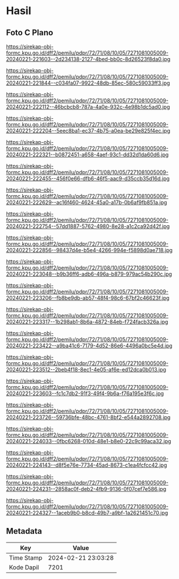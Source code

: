 # Hasil

## Foto C Plano

https://sirekap-obj-formc.kpu.go.id/dff2/pemilu/pdpr/72/71/08/10/05/7271081005009-20240221-221603--2d234138-2127-4bed-bb0c-8d26523f8da0.jpg

https://sirekap-obj-formc.kpu.go.id/dff2/pemilu/pdpr/72/71/08/10/05/7271081005009-20240221-221844--c034fa07-9922-48db-85ec-580c59033ff3.jpg

https://sirekap-obj-formc.kpu.go.id/dff2/pemilu/pdpr/72/71/08/10/05/7271081005009-20240221-222112--46bcbcb8-787a-4a0e-932c-4e98b1dc5ad0.jpg

https://sirekap-obj-formc.kpu.go.id/dff2/pemilu/pdpr/72/71/08/10/05/7271081005009-20240221-222204--5eec8ba1-ec37-4b75-a0ea-be29e825f4ec.jpg

https://sirekap-obj-formc.kpu.go.id/dff2/pemilu/pdpr/72/71/08/10/05/7271081005009-20240221-222321--b0872451-a658-4aef-93c1-dd32d1da60d6.jpg

https://sirekap-obj-formc.kpu.go.id/dff2/pemilu/pdpr/72/71/08/10/05/7271081005009-20240221-222455--456f0e66-dfb6-46f5-aac9-d35ccb35d16d.jpg

https://sirekap-obj-formc.kpu.go.id/dff2/pemilu/pdpr/72/71/08/10/05/7271081005009-20240221-222629--ac16f460-4624-45a0-a17b-0b6af9fb851a.jpg

https://sirekap-obj-formc.kpu.go.id/dff2/pemilu/pdpr/72/71/08/10/05/7271081005009-20240221-222754--57dd1887-5762-4980-8e28-a1c2ca92d42f.jpg

https://sirekap-obj-formc.kpu.go.id/dff2/pemilu/pdpr/72/71/08/10/05/7271081005009-20240221-222856--98437d4e-b5e4-4266-994e-f5898d0ae718.jpg

https://sirekap-obj-formc.kpu.go.id/dff2/pemilu/pdpr/72/71/08/10/05/7271081005009-20240221-223048--b9b36ff6-adb6-496a-b879-979ac54b290c.jpg

https://sirekap-obj-formc.kpu.go.id/dff2/pemilu/pdpr/72/71/08/10/05/7271081005009-20240221-223206--fb8be9db-ab57-48f4-98c6-67bf2c46623f.jpg

https://sirekap-obj-formc.kpu.go.id/dff2/pemilu/pdpr/72/71/08/10/05/7271081005009-20240221-223317--1b298ab1-8b6a-4872-84eb-f724facb326a.jpg

https://sirekap-obj-formc.kpu.go.id/dff2/pemilu/pdpr/72/71/08/10/05/7271081005009-20240221-223422--a9ba41c6-7179-4d52-86e6-4496a0bc5e4d.jpg

https://sirekap-obj-formc.kpu.go.id/dff2/pemilu/pdpr/72/71/08/10/05/7271081005009-20240221-223512--2beb4f18-8ec1-4e05-af6e-ed12dca0b013.jpg

https://sirekap-obj-formc.kpu.go.id/dff2/pemilu/pdpr/72/71/08/10/05/7271081005009-20240221-223603--fc1c7db2-91f3-49f4-9b6a-f76a195e3f6c.jpg

https://sirekap-obj-formc.kpu.go.id/dff2/pemilu/pdpr/72/71/08/10/05/7271081005009-20240221-223726--59736bfe-48bc-4761-8bf2-e544a2892708.jpg

https://sirekap-obj-formc.kpu.go.id/dff2/pemilu/pdpr/72/71/08/10/05/7271081005009-20240221-224033--0fbc6268-010d-48e1-b8e0-22c9c99aca32.jpg

https://sirekap-obj-formc.kpu.go.id/dff2/pemilu/pdpr/72/71/08/10/05/7271081005009-20240221-224143--d8f5e76e-7734-45ad-8673-c1ea4fcfcc42.jpg

https://sirekap-obj-formc.kpu.go.id/dff2/pemilu/pdpr/72/71/08/10/05/7271081005009-20240221-224231--2858ac0f-deb2-4fb9-9136-0f07cef7e586.jpg

https://sirekap-obj-formc.kpu.go.id/dff2/pemilu/pdpr/72/71/08/10/05/7271081005009-20240221-224327--1aceb9b0-b8cd-49b7-a9bf-1a2621451c70.jpg


## Metadata

| Key        | Value               |
| ---------- | ------------------- |
| Time Stamp | 2024-02-21 23:03:28 |
| Kode Dapil | 7201                |



